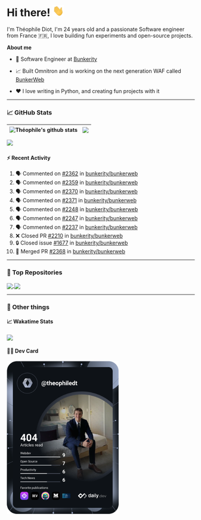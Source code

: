 # Hi there! <img src="./wave.gif" width="30px" height="30px" />

I'm Théophile Diot, I'm 24 years old and a passionate Software engineer from France 🇫🇷, I love building fun experiments and open-source projects.

**About me**

- 💼 Software Engineer at [Bunkerity](https://www.bunkerity.com/)

- 📈 Built Omnitron and is working on the next generation WAF called [BunkerWeb](https://www.bunkerweb.io)

- ❤️ I love writing in Python, and creating fun projects with it

---

### 📈 GitHub Stats

| <img align="center" src="https://github-readme-stats.vercel.app/api?username=TheophileDiot&show_icons=true&include_all_commits=true&theme=algolia&hide_border=true&rank_icon=github" alt="Théophile's github stats" /> | <img align="center" src="https://github-readme-stats.vercel.app/api/top-langs/?username=TheophileDiot&layout=compact&theme=algolia&hide_border=true" /> |
| ---------------------------------------------------------------------------------------------------------------------------------------------------------------------------------------------------------------------- | ------------------------------------------------------------------------------------------------------------------------------------------------------- |

![](https://github-readme-activity-graph.vercel.app/graph?username=TheophileDiot&theme=tokyo-night)

#### :zap: Recent Activity

<!--START_SECTION:activity-->
1. 🗣 Commented on [#2362](https://github.com/bunkerity/bunkerweb/issues/2362#issuecomment-2959690372) in [bunkerity/bunkerweb](https://github.com/bunkerity/bunkerweb)
2. 🗣 Commented on [#2359](https://github.com/bunkerity/bunkerweb/issues/2359#issuecomment-2959653022) in [bunkerity/bunkerweb](https://github.com/bunkerity/bunkerweb)
3. 🗣 Commented on [#2370](https://github.com/bunkerity/bunkerweb/pull/2370#issuecomment-2959631104) in [bunkerity/bunkerweb](https://github.com/bunkerity/bunkerweb)
4. 🗣 Commented on [#2371](https://github.com/bunkerity/bunkerweb/issues/2371#issuecomment-2959640657) in [bunkerity/bunkerweb](https://github.com/bunkerity/bunkerweb)
5. 🗣 Commented on [#2248](https://github.com/bunkerity/bunkerweb/issues/2248#issuecomment-2958317032) in [bunkerity/bunkerweb](https://github.com/bunkerity/bunkerweb)
6. 🗣 Commented on [#2247](https://github.com/bunkerity/bunkerweb/issues/2247#issuecomment-2958316044) in [bunkerity/bunkerweb](https://github.com/bunkerity/bunkerweb)
7. 🗣 Commented on [#2237](https://github.com/bunkerity/bunkerweb/issues/2237#issuecomment-2958315333) in [bunkerity/bunkerweb](https://github.com/bunkerity/bunkerweb)
8. ❌ Closed PR [#2210](https://github.com/bunkerity/bunkerweb/pull/2210) in [bunkerity/bunkerweb](https://github.com/bunkerity/bunkerweb)
9. 🔒 Closed issue [#1677](https://github.com/bunkerity/bunkerweb/issues/1677) in [bunkerity/bunkerweb](https://github.com/bunkerity/bunkerweb)
10. 🎉 Merged PR [#2368](https://github.com/bunkerity/bunkerweb/pull/2368) in [bunkerity/bunkerweb](https://github.com/bunkerity/bunkerweb)
<!--END_SECTION:activity-->

---

### 🔧 Top Repositories

<a href="https://github.com/bunkerity/bunkerweb">
  <img align="center" src="https://github-readme-stats.vercel.app/api/pin/?username=Bunkerity&repo=bunkerweb&theme=algolia" />
</a>
<a href="https://github.com/TheophileDiot/Omnitron">
  <img align="center" src="https://github-readme-stats.vercel.app/api/pin/?username=TheophileDiot&repo=Omnitron&theme=algolia" />
</a>

---

### 🎉 Other things

#### 📈 Wakatime Stats

<a href="https://wakatime.com/@theophile_bunkerity">
  <img align="center" src="https://github-readme-stats.vercel.app/api/wakatime?username=3aa5ce41-c253-43d9-8441-a721e446a45f&layout=compact&theme=algolia" />
</a>

#### 👨‍💻 Dev Card

<a href="https://app.daily.dev/TheophileDt">
  <img src="./devcard.svg" width="300" alt="Théophile Diot's Dev Card"/>
</a>
